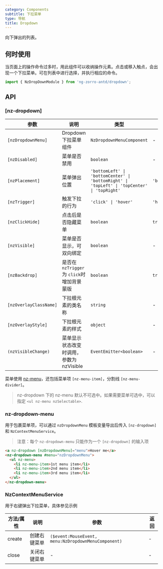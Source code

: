 ```yaml
---
category: Components
subtitle: 下拉菜单
type: 导航
title: Dropdown
---
```


向下弹出的列表。

## 何时使用

当页面上的操作命令过多时，用此组件可以收纳操作元素。点击或移入触点，会出现一个下拉菜单。可在列表中进行选择，并执行相应的命令。

```ts
import { NzDropDownModule } from 'ng-zorro-antd/dropdown';
```

## API

### [nz-dropdown]

| 参数 | 说明 | 类型 | 默认值 |
| --- | --- | --- | --- |
| `[nzDropdownMenu]` | Dropdown 下拉菜单组件 | `NzDropdownMenuComponent` | - |
| `[nzDisabled]` | 菜单是否禁用 | `boolean` | - |
| `[nzPlacement]` | 菜单弹出位置 | `'bottomLeft' \| 'bottomCenter' \| 'bottomRight' \| 'topLeft' \| 'topCenter' \| 'topRight'` | `'bottomLeft'` |
| `[nzTrigger]` | 触发下拉的行为 | `'click' \| 'hover'` | `'hover'` |
| `[nzClickHide]` | 点击后是否隐藏菜单 | `boolean` | `true` |
| `[nzVisible]` | 菜单是否显示，可双向绑定 | `boolean` | - |
| `[nzBackdrop]` | 是否在 `nzTrigger` 为 `click`时增加背景蒙版 | `boolean` | `true` |
| `[nzOverlayClassName]` | 下拉根元素的类名称 | `string` | - |
| `[nzOverlayStyle]` | 下拉根元素的样式 | `object` | - |
| `(nzVisibleChange)` | 菜单显示状态改变时调用，参数为 nzVisible | `EventEmitter<boolean>` | - |

菜单使用 [nz-menu](/components/menu/zh)，还包括菜单项 `[nz-menu-item]`，分割线 `[nz-menu-divider]`。

> nz-dropdown 下的 nz-menu 默认不可选中。如果需要菜单可选中，可以指定 `<ul nz-menu nzSelectable>`.

### nz-dropdown-menu

用于包裹菜单项，可以通过 `nzDropdownMenu` 模板变量导出后传入 `[nz-dropdown]` 和 `NzContextMenuService`。

> 注意：每个 `nz-dropdown-menu` 只能作为一个 `[nz-dropdown]` 的输入项

```html
<a nz-dropdown [nzDropdownMenu]="menu">Hover me</a>
<nz-dropdown-menu #menu="nzDropdownMenu">
  <ul nz-menu>
    <li nz-menu-item>1st menu item</li>
    <li nz-menu-item>2nd menu item</li>
    <li nz-menu-item>3rd menu item</li>
  </ul>
</nz-dropdown-menu>
```

### NzContextMenuService

用于右键弹出下拉菜单，具体参见示例

| 方法/属性 | 说明 | 参数 | 返回 |
| --- | --- | --- | --- |
| create | 创建右键菜单 | `($event:MouseEvent, menu:NzDropdownMenuComponent)` | - |
| close | 关闭右键菜单 | - | - |